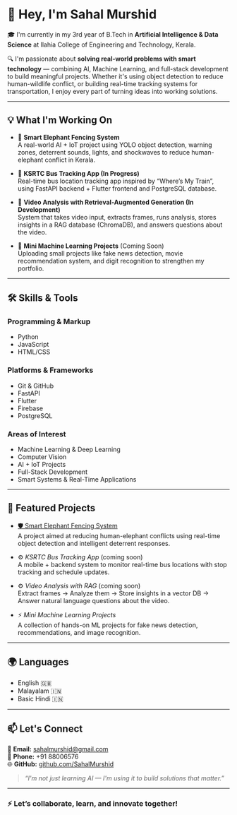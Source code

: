# 👋 Hey, I'm Sahal Murshid

🎓 I'm currently in my 3rd year of B.Tech in **Artificial Intelligence & Data Science** at Ilahia College of Engineering and Technology, Kerala.

🔍 I'm passionate about **solving real-world problems with smart technology** — combining AI, Machine Learning, and full-stack development to build meaningful projects. Whether it's using object detection to reduce human-wildlife conflict, or building real-time tracking systems for transportation, I enjoy every part of turning ideas into working solutions.

---

## 💡 What I'm Working On

- 🚧 **Smart Elephant Fencing System**  
  A real-world AI + IoT project using YOLO object detection, warning zones, deterrent sounds, lights, and shockwaves to reduce human-elephant conflict in Kerala.

- 🚌 **KSRTC Bus Tracking App (In Progress)**  
  Real-time bus location tracking app inspired by “Where’s My Train”, using FastAPI backend + Flutter frontend and PostgreSQL database.

- 🎥 **Video Analysis with Retrieval-Augmented Generation (In Development)**  
  System that takes video input, extracts frames, runs analysis, stores insights in a RAG database (ChromaDB), and answers questions about the video.

- 🤖 **Mini Machine Learning Projects** (Coming Soon)  
  Uploading small projects like fake news detection, movie recommendation system, and digit recognition to strengthen my portfolio.

---

## 🛠️ Skills & Tools

### Programming & Markup
- Python
- JavaScript
- HTML/CSS

### Platforms & Frameworks
- Git & GitHub
- FastAPI
- Flutter
- Firebase
- PostgreSQL

### Areas of Interest
- Machine Learning & Deep Learning
- Computer Vision
- AI + IoT Projects
- Full-Stack Development
- Smart Systems & Real-Time Applications

---

## 📌 Featured Projects

- [🛡️ Smart Elephant Fencing System](https://github.com/SahalMurshid/Smart-Elephant-Fencing-System)  
  A project aimed at reducing human-elephant conflicts using real-time object detection and intelligent deterrent responses.

- ⚙️ *KSRTC Bus Tracking App* (coming soon)  
  A mobile + backend system to monitor real-time bus locations with stop tracking and schedule updates.

- ⚙️ *Video Analysis with RAG* (coming soon)  
  Extract frames → Analyze them → Store insights in a vector DB → Answer natural language questions about the video.

- ⚡ *Mini Machine Learning Projects*  
  A collection of hands-on ML projects for fake news detection, recommendations, and image recognition.

---

## 🌍 Languages

- English 🇬🇧  
- Malayalam 🇮🇳  
- Basic Hindi 🇮🇳

---

## 📫 Let's Connect

📧 **Email:** sahalmurshid@gmail.com  
📱 **Phone:** +91 88006576  
🌐 **GitHub:** [github.com/SahalMurshid](https://github.com/SahalMurshid)

> *“I'm not just learning AI — I'm using it to build solutions that matter.”*

---

### ⚡ Let’s collaborate, learn, and innovate together!
